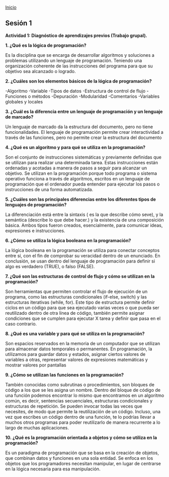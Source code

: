 <!-- No borrar o modificar -->
[Inicio](./index.md)

## Sesión 1 


**Actividad 1: Diagnóstico de aprendizajes previos (Trabajo grupal).**

**1. ¿Qué es la lógica de programación?**

Es la disciplina que se encarga de desarrollar algoritmos y soluciones a problemas utilizando un lenguaje de programación. Teniendo una organización coherente de las instrucciones del programa para que su objetivo sea alcanzado o logrado.

**2. ¿Cuáles son los elementos básicos de la lógica de programación?**

-Algoritmo
-Variable
-Tipos de datos
-Estructura de control de flujo
-Funciones o métodos
-Depuración
-Modularidad
-Comentarios
-Variables globales y locales

**3. ¿Cuál es la diferencia entre un lenguaje de programación y un lenguaje de marcado?**

Un lenguaje de marcado da la estructura del documento, pero no tiene funcionalidades. El lenguaje de programación permite crear interactividad a través de las funciones, pero no permite crear la estructura del documento

**4. ¿Qué es un algoritmo y para qué se utiliza en la programación?**

Son el conjunto de instrucciones sistemáticas y previamente definidas que se utilizan para realizar una determinada tarea. Estas instrucciones están ordenadas y acotadas a manera de pasos a seguir para alcanzar un objetivo. Se utilizan en la programación porque todo programa o sistema operativo funciona a través de algoritmos, escritos en un lenguaje de programación que el ordenador pueda entender para ejecutar los pasos o instrucciones de una forma automatizada.

**5. ¿Cuáles son las principales diferencias entre los diferentes tipos de lenguajes de programación?**

La diferenciación está entre la sintaxis ( es la que describe cómo seve), y la semántica (describe lo que debe hacer.) y la existencia de una composición básica. Ambos tipos fueron creados, esencialmente, para comunicar ideas, expresiones e instrucciones.

**6. ¿Cómo se utiliza la lógica booleana en la programación?**

La lógica booleana en la programación se utiliza para conectar conceptos entre sí, con el fin de comprobar su veracidad dentro de un enunciado. En conclusión, se usan dentro del lenguaje de programación para definir si algo es verdadero (TRUE), o falso (FALSE).

**7. ¿Qué son las estructuras de control de flujo y cómo se utilizan en la programación?**

Son herramientas que permiten controlar el flujo de ejecución de un programa, como las estructuras condicionales (if-else, switch) y las estructuras iterativas (while, for). Este tipo de estructura permite definir ciclos en un código para que sea ejecutado varias veces o que pueda ser reutilizado dentro de otra línea de código, también permite asignar condiciones que se cumplen para ejecutar X tarea y definir que pasa en el caso contrario.

**8. ¿Qué es una variable y para qué se utiliza en la programación?**

Son espacios reservados en la memoria de un computador que se utilizan para almacenar datos temporales o permanentes.
En programación, la utilizamos para guardar datos y estados, asignar ciertos valores de variables a otras, representar valores de expresiones matemáticas y mostrar valores por pantallas

**9. ¿Cómo se utilizan las funciones en la programación?**

También conocidas como subrutinas o procedimientos, son bloques de código a los que se les asigna un nombre. Dentro del bloque de código de una función podemos encontrar lo mismo que encontramos en un algoritmo común, es decir, sentencias secuenciales, estructuras condicionales y estructuras de repetición. Se pueden invocar todas las veces que necesites, de modo que permite la reutilización de un
código. Incluso, una vez que escribes un código dentro de una función, te lo podrías llevar a muchos otros programas para poder reutilizarlo de manera recurrente a lo largo de muchas aplicaciones.

**10. ¿Qué es la programación orientada a objetos y cómo se utiliza en la programación?**

Es un paradigma de programación que se basa en la creación de objetos, que combinan datos y funciones en una sola entidad. Se enfoca en los objetos que los programadores necesitan manipular, en lugar de centrarse en la lógica necesaria para esa manipulación.
